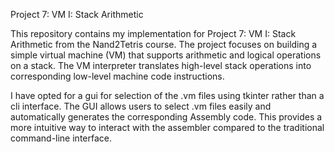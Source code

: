 Project 7: VM I: Stack Arithmetic

This repository contains my implementation for Project 7: VM I: Stack Arithmetic from the Nand2Tetris course.
The project focuses on building a simple virtual machine (VM) that supports arithmetic and logical operations on a stack.
The VM interpreter translates high-level stack operations into corresponding low-level machine code instructions.

I have opted for a gui for selection of the .vm files using tkinter rather than a cli interface.
The GUI allows users to select .vm files easily and automatically generates the corresponding Assembly code.
This provides a more intuitive way to interact with the assembler compared to the traditional command-line interface.

